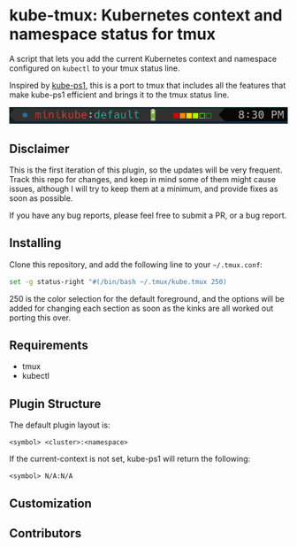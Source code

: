 kube-tmux: Kubernetes context and namespace status for tmux
===========================================================

A script that lets you add the current Kubernetes context and namespace configured
on `kubectl` to your tmux status line.

Inspired by [kube-ps1](https://github.com/jonmosco/kube-ps1), this is a port
to tmux that includes all the features that make kube-ps1 efficient and brings
it to the tmux status line.

![plugin](img/screenshot4.png)

## Disclaimer

This is the first iteration of this plugin, so the updates will be very
frequent.  Track this repo for changes, and keep in mind some of them
might cause issues, although I will try to keep them at a minimum, and provide
fixes as soon as possible.

If you have any bug reports, please feel free to submit a PR, or a bug report.

## Installing

Clone this repository, and add the following line to your `~/.tmux.conf`:

```bash
set -g status-right "#(/bin/bash ~/.tmux/kube.tmux 250)
```

250 is the color selection for the default foreground, and the options will
be added for changing each section as soon as the kinks are all worked out
porting this over.

## Requirements

* tmux
* kubectl

## Plugin Structure

The default plugin layout is:

```
<symbol> <cluster>:<namespace>
```

If the current-context is not set, kube-ps1 will return the following:

```
<symbol> N/A:N/A
```

## Customization

## Contributors
